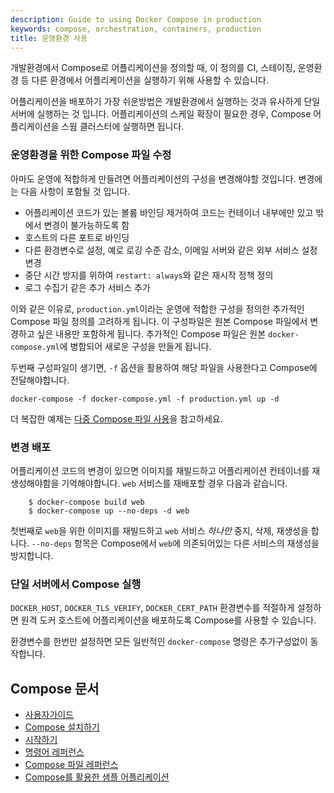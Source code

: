 ```yaml
---
description: Guide to using Docker Compose in production
keywords: compose, orchestration, containers, production
title: 운영환경 사용
---
```


개발환경에서 Compose로 어플리케이션을 정의할 때, 이 정의를 CI, 스테이징, 운영환경 등 다른 환경에서 어플리케이션을 실행하기 위해 사용할 수 있습니다.

어플리케이션을 배포하기 가장 쉬운방법은 개발환경에서 실행하는 것과 유사하게 단일 서버에 실행하는 것 입니다.
어플리케이션의 스케일 확장이 필요한 경우, Compose 어플리케이션을 스웜 클러스터에 실행하면 됩니다.

### 운영환경을 위한 Compose 파일 수정

아마도 운영에 적합하게 만들려면 어플리케이션의 구성을 변경해야할 것입니다.
변경에는 다음 사항이 포함될 것 입니다.

- 어플리케이션 코드가 있는 볼륨 바인딩 제거하여 코드는 컨테이너 내부에만 있고 밖에서 변경이 불가능하도록 함
- 호스트의 다른 포트로 바인딩
- 다른 환경변수로 설정, 예로 로깅 수준 감소, 이메일 서버와 같은 외부 서비스 설정 변경
- 중단 시간 방지를 위하여 `restart: always`와 같은 재시작 정책 정의
- 로그 수집기 같은 추가 서비스 추가

이와 같은 이유로, `production.yml`이라는 운영에 적합한 구성을 정의한 추가적인 Compose 파일 정의를 고려하게 됩니다.
이 구성파일은 원본 Compose 파일에서 변경하고 싶은 내용만 포함하게 됩니다.
추가적인 Compose 파일은 원본 `docker-compose.yml`에 병합되어 새로운 구성을 만들게 됩니다.

두번째 구성파일이 생기면, `-f` 옵션을 활용하여 해당 파일을 사용한다고 Compose에 전달해야합니다.

```shell
docker-compose -f docker-compose.yml -f production.yml up -d
```

더 복잡한 예제는 [다중 Compose 파일 사용](extends.md#다른-환경)을 참고하세요.

### 변경 배포

어플리케이션 코드의 변경이 있으면 이미지를 재빌드하고 어플리케이션 컨테이너를 재생성해야함을 기억해야합니다.
`web` 서비스를 재배포할 경우 다음과 같습니다.

```shell
    $ docker-compose build web
    $ docker-compose up --no-deps -d web
```

첫번째로 `web`을 위한 이미지를 재빌드하고 `web` 서비스 *하나만* 중지, 삭제, 재생성을 합니다.
`--no-deps` 항목은 Compose에서 `web`에 의존되어있는 다른 서비스의 재생성을 방지합니다.

### 단일 서버에서 Compose 실행

`DOCKER_HOST`, `DOCKER_TLS_VERIFY`, `DOCKER_CERT_PATH` 환경변수를 적절하게 설정하면 원격 도커 호스트에 어플리케이션을 배포하도록 Compose를 사용할 수 있습니다.

환경변수를 한번만 설정하면 모든 일반적인 `docker-compose` 명령은 추가구성없이 동작합니다.

## Compose 문서

- [사용자가이드](index.md)
- [Compose 설치하기](install.md)
- [시작하기](gettingstarted.md)
- [명령어 레퍼런스](reference/index.md)
- [Compose 파일 레퍼런스](compose-file/index.md)
- [Compose를 활용한 샘플 어플리케이션](samples-for-compose.md)